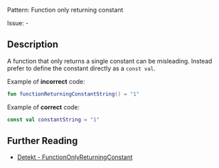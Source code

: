 Pattern: Function only returning constant

Issue: -

## Description

A function that only returns a single constant can be misleading. Instead prefer to define the constant directly as a `const val`.

Example of **incorrect** code:

```kotlin
fun functionReturningConstantString() = "1"
```

Example of **correct** code:

```kotlin
const val constantString = "1"
```

## Further Reading

* [Detekt - FunctionOnlyReturningConstant](https://arturbosch.github.io/detekt/style.html#functiononlyreturningconstant)
